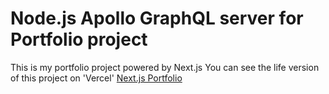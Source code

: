 # Node.js Apollo GraphQL server for Portfolio project

This is my portfolio project powered by Next.js
You can see the life version of this project on 'Vercel' [Next.js Portfolio](https://portfolio-next-two-neon.vercel.app/)


